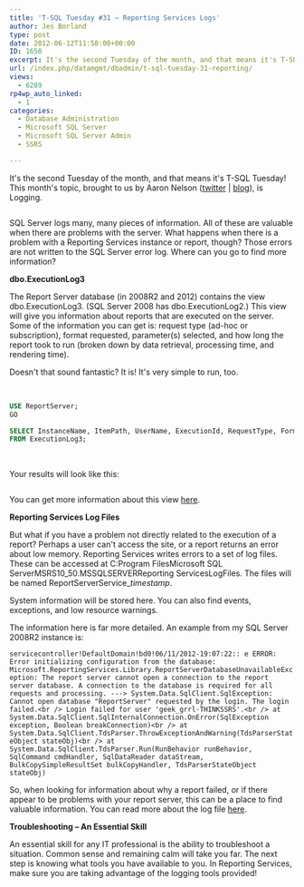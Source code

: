 ```yaml
---
title: 'T-SQL Tuesday #31 – Reporting Services Logs'
author: Jes Borland
type: post
date: 2012-06-12T11:58:00+00:00
ID: 1650
excerpt: It's the second Tuesday of the month, and that means it's T-SQL Tuesday! This month's topic, brought to us by Aaron Nelson (twitter | blog), is Logging.
url: /index.php/datamgmt/dbadmin/t-sql-tuesday-31-reporting/
views:
  - 6289
rp4wp_auto_linked:
  - 1
categories:
  - Database Administration
  - Microsoft SQL Server
  - Microsoft SQL Server Admin
  - SSRS

---
```

It's the second Tuesday of the month, and that means it's T-SQL Tuesday! This month's topic, brought to us by Aaron Nelson ([twitter][1] | [blog][2]), is Logging.

<p style="text-align: center;">
  <a href="http://sqlvariant.com/2012/06/t-sql-tuesday-31-logging/"><img src="http://sqlblog.com/blogs/argenis_fernandez/TSQL2sDay150x150_thumb_2AA4EA0F.jpg" alt="" /></a>
</p>

SQL Server logs many, many pieces of information. All of these are valuable when there are problems with the server. What happens when there is a problem with a Reporting Services instance or report, though? Those errors are not written to the SQL Server error log. Where can you go to find more information?

**dbo.ExecutionLog3** 

The Report Server database (in 2008R2 and 2012) contains the view dbo.ExecutionLog3. (SQL Server 2008 has dbo.ExecutionLog2.) This view will give you information about reports that are executed on the server. Some of the information you can get is: request type (ad-hoc or subscription), format requested, parameter(s) selected, and how long the report took to run (broken down by data retrieval, processing time, and rendering time).

Doesn't that sound fantastic? It is! It's very simple to run, too.

 

```sql
USE ReportServer;
GO

SELECT InstanceName, ItemPath, UserName, ExecutionId, RequestType, Format, Parameters, ItemAction, TimeStart, TimeEnd, TimeDataRetrieval, TimeProcessing, TimeRendering, Source, Status, ByteCount, [RowCount], AdditionalInfo
FROM ExecutionLog3;
```

 

Your results will look like this:

<p style="text-align: center;">
  <img src="https://lessthandot.z19.web.core.windows.net/wp-content/uploads/users/grrlgeek/TSQL31ExecLog.JPG?mtime=1339508905" alt="" />
</p>

You can get more information about this view [here][3].

**Reporting Services Log Files** 

But what if you have a problem not directly related to the execution of a report? Perhaps a user can't access the site, or a report returns an error about low memory. Reporting Services writes errors to a set of log files. These can be accessed at C:Program FilesMicrosoft SQL ServerMSRS10\_50.MSSQLSERVERReporting ServicesLogFiles. The files will be named ReportServerService\__timestamp_.

System information will be stored here. You can also find events, exceptions, and low resource warnings.

The information here is far more detailed. An example from my SQL Server 2008R2 instance is:

`servicecontroller!DefaultDomain!bd0!06/11/2012-19:07:22:: e ERROR: Error initializing configuration from the database: Microsoft.ReportingServices.Library.ReportServerDatabaseUnavailableException: The report server cannot open a connection to the report server database. A connection to the database is required for all requests and processing. ---> System.Data.SqlClient.SqlException: Cannot open database "ReportServer" requested by the login. The login failed.<br />
Login failed for user 'geek_grrl-THINKSSRS'.<br />
at System.Data.SqlClient.SqlInternalConnection.OnError(SqlException exception, Boolean breakConnection)<br />
at System.Data.SqlClient.TdsParser.ThrowExceptionAndWarning(TdsParserStateObject stateObj)<br />
at System.Data.SqlClient.TdsParser.Run(RunBehavior runBehavior, SqlCommand cmdHandler, SqlDataReader dataStream, BulkCopySimpleResultSet bulkCopyHandler, TdsParserStateObject stateObj)`

So, when looking for information about why a report failed, or if there appear to be problems with your report server, this can be a place to find valuable information. You can read more about the log file [here][4].

**Troubleshooting – An Essential Skill** 

An essential skill for any IT professional is the ability to troubleshoot a situation. Common sense and remaining calm will take you far. The next step is knowing what tools you have available to you. In Reporting Services, make sure you are taking advantage of the logging tools provided!

 [1]: http://twitter.com/sqlvariant
 [2]: http://sqlvariant.com/
 [3]: http://sqlvariant.com/2012/06/t-sql-tuesday-31-logging/
 [4]: http://msdn.microsoft.com/en-us/library/ms156500.aspx